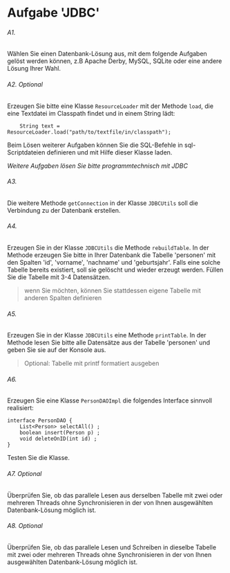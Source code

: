 # Aufgabe 'JDBC'

###### A1. 
Wählen Sie einen Datenbank-Lösung aus, mit dem folgende Aufgaben gelöst werden können, z.B Apache Derby, MySQL, SQLite oder eine andere Lösung Ihrer Wahl.

###### A2. Optional
Erzeugen Sie bitte eine Klasse `ResourceLoader` mit der Methode `load`, die eine Textdatei im Classpath findet und in einem String lädt:

		String text = ResourceLoader.load("path/to/textfile/in/classpath"); 

Beim Lösen weiterer Aufgaben können Sie die SQL-Befehle in sql-Scriptdateien definieren und mit Hilfe dieser Klasse laden.


*Weitere Aufgaben lösen Sie bitte programmtechnisch mit JDBC*

###### A3.
Die weitere Methode `getConnection` in der Klasse `JDBCUtils` soll die Verbindung zu der Datenbank erstellen.

###### A4.
Erzeugen Sie in der Klasse `JDBCUtils` die Methode `rebuildTable`. In der Methode erzeugen Sie bitte in Ihrer Datenbank die Tabelle 'personen' mit den Spalten 'id', 'vorname', 'nachname' und 'geburtsjahr'. Falls eine solche Tabelle bereits existiert, soll sie gelöscht und wieder erzeugt werden. Füllen Sie die Tabelle mit 3-4 Datensätzen.

> wenn Sie möchten, können Sie stattdessen eigene Tabelle mit anderen Spalten definieren

###### A5.
Erzeugen Sie in der Klasse `JDBCUtils` eine Methode `printTable`. In der Methode lesen Sie bitte alle Datensätze aus der Tabelle 'personen' und geben Sie sie auf der Konsole aus.

> Optional: Tabelle mit printf formatiert ausgeben

###### A6.
Erzeugen Sie eine Klasse `PersonDAOImpl` die folgendes Interface sinnvoll realisiert:

	interface PersonDAO {
		List<Person> selectAll() ;
		boolean insert(Person p) ;
		void deleteOnID(int id) ;
	}

Testen Sie die Klasse.

###### A7. Optional
Überprüfen Sie, ob das parallele Lesen aus derselben Tabelle mit zwei oder mehreren Threads ohne Synchronisieren in der von Ihnen ausgewählten Datenbank-Lösung möglich ist.

###### A8. Optional
Überprüfen Sie, ob das parallele Lesen und Schreiben in dieselbe Tabelle mit zwei oder mehreren Threads ohne Synchronisieren in der von Ihnen ausgewählten Datenbank-Lösung möglich ist.

